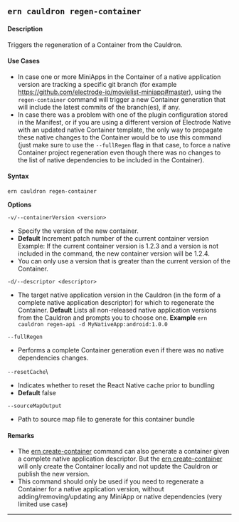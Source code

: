 ## `ern cauldron regen-container`

#### Description

Triggers the regeneration of a Container from the Cauldron.

#### Use Cases

- In case one or more MiniApps in the Container of a native application version are tracking a specific git branch (for example https://github.com/electrode-io/movielist-miniapp#master), using the `regen-container` command will trigger a new Container generation that will include the latest commits of the branch(es), if any.
- In case there was a problem with one of the plugin configuration stored in the Manifest, or if you are using a different version of Electrode Native with an updated native Container template, the only way to propagate these native changes to the Container would be to use this command (just make sure to use the `--fullRegen` flag in that case, to force a native Container project regeneration even though there was no changes to the list of native dependencies to be included in the Container).

#### Syntax

`ern cauldron regen-container`

**Options**

`-v/--containerVersion <version>`

- Specify the version of the new container.
- **Default** Increment patch number of the current container version  
  Example: If the current container version is 1.2.3 and a version is not included in the command, the new container version will be 1.2.4.
- You can only use a version that is greater than the current version of the Container.

`-d/--descriptor <descriptor>`

- The target native application version in the Cauldron (in the form of a complete native application descriptor) for which to regenerate the Container.
  **Default** Lists all non-released native application versions from the Cauldron and prompts you to choose one.
  **Example** `ern cauldron regen-api -d MyNativeApp:android:1.0.0`

`--fullRegen`

- Performs a complete Container generation even if there was no native dependencies changes.

`--resetCache`\

- Indicates whether to reset the React Native cache prior to bundling
- **Default** false

`--sourceMapOutput`

- Path to source map file to generate for this container bundle

#### Remarks

- The [ern create-container] command can also generate a container given a complete native application descriptor. But the [ern create-container] will only create the Container locally and not update the Cauldron or publish the new version.
- This command should only be used if you need to regenerate a Container for a native application version, without adding/removing/updating any MiniApp or native dependencies (very limited use case)

---

[ern create-container]: ../create-container.md
